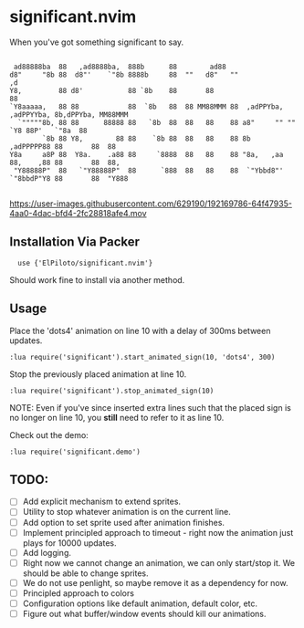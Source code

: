 # significant.nvim

When you've got something significant to say.

```
                                                                                                
 ad88888ba  88   ,ad8888ba,  888b      88        ad88                                            
d8"     "8b 88  d8"'    `"8b 8888b     88  ""   d8"   ""                                    ,d   
Y8,         88 d8'           88 `8b    88       88                                          88   
`Y8aaaaa,   88 88            88  `8b   88  88 MM88MMM 88  ,adPPYba, ,adPPYYba, 8b,dPPYba, MM88MMM
  `"""""8b, 88 88      88888 88   `8b  88  88   88    88 a8"     "" ""     `Y8 88P'   `"8a  88   
        `8b 88 Y8,        88 88    `8b 88  88   88    88 8b         ,adPPPPP88 88       88  88   
Y8a     a8P 88  Y8a.    .a88 88     `8888  88   88    88 "8a,   ,aa 88,    ,88 88       88  88,  
 "Y88888P"  88   `"Y88888P"  88      `888  88   88    88  `"Ybbd8"' `"8bbdP"Y8 88       88  "Y888
                                                                                                
```

https://user-images.githubusercontent.com/629190/192169786-64f47935-4aa0-4dac-bfd4-2fc28818afe4.mov

## Installation Via Packer

```
  use {'ElPiloto/significant.nvim'}
```

Should work fine to install via another method.

## Usage

Place the 'dots4' animation on line 10 with a delay of 300ms between updates.
```
:lua require('significant').start_animated_sign(10, 'dots4', 300)
```

Stop the previously placed animation at line 10.
```
:lua require('significant').stop_animated_sign(10)
```

NOTE: Even if you've since inserted extra lines such that the placed sign is no longer on line 10, you **still** need to refer to it as line 10.

Check out the demo:
```
:lua require('significant.demo')
```


## TODO:

- [ ] Add explicit mechanism to extend sprites.
- [ ] Utility to stop whatever animation is on the current line.
- [ ] Add option to set sprite used after animation finishes.
- [ ] Implement principled approach to timeout - right now the animation just plays for 10000 updates.
- [ ] Add logging.
- [ ] Right now we cannot change an animation, we can only start/stop it. We should be able to change sprites.
- [ ] We do not use penlight, so maybe remove it as a dependency for now.
- [ ] Principled approach to colors
- [ ] Configuration options like default animation, default color, etc.
- [ ] Figure out what buffer/window events should kill our animations.
